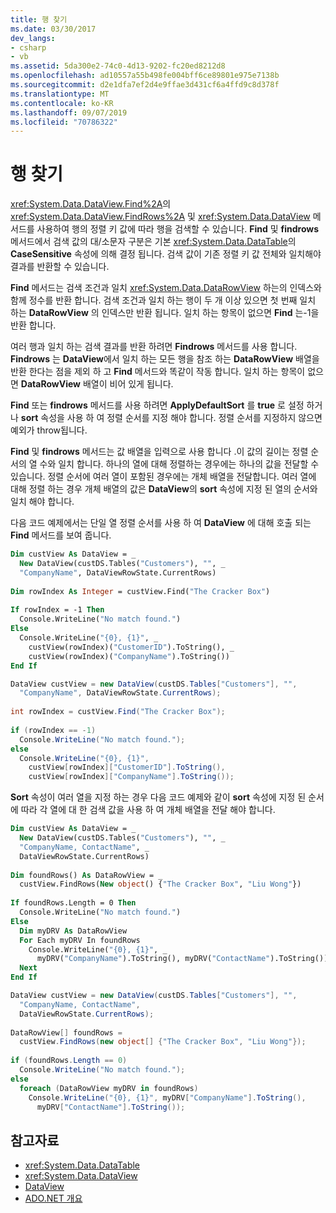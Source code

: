 ```yaml
---
title: 행 찾기
ms.date: 03/30/2017
dev_langs:
- csharp
- vb
ms.assetid: 5da300e2-74c0-4d13-9202-fc20ed8212d8
ms.openlocfilehash: ad10557a55b498fe004bff6ce89801e975e7138b
ms.sourcegitcommit: d2e1dfa7ef2d4e9ffae3d431cf6a4ffd9c8d378f
ms.translationtype: MT
ms.contentlocale: ko-KR
ms.lasthandoff: 09/07/2019
ms.locfileid: "70786322"
---
```

# <a name="finding-rows"></a>행 찾기
<xref:System.Data.DataView.Find%2A>의 <xref:System.Data.DataView.FindRows%2A> 및 <xref:System.Data.DataView> 메서드를 사용하여 행의 정렬 키 값에 따라 행을 검색할 수 있습니다. **Find** 및 **findrows** 메서드에서 검색 값의 대/소문자 구분은 기본 <xref:System.Data.DataTable>의 **CaseSensitive** 속성에 의해 결정 됩니다. 검색 값이 기존 정렬 키 값 전체와 일치해야 결과를 반환할 수 있습니다.  
  
 **Find** 메서드는 검색 조건과 일치 <xref:System.Data.DataRowView> 하는의 인덱스와 함께 정수를 반환 합니다. 검색 조건과 일치 하는 행이 두 개 이상 있으면 첫 번째 일치 하는 **DataRowView** 의 인덱스만 반환 됩니다. 일치 하는 항목이 없으면 **Find** 는-1을 반환 합니다.  
  
 여러 행과 일치 하는 검색 결과를 반환 하려면 **Findrows** 메서드를 사용 합니다. **Findrows** 는 **DataView**에서 일치 하는 모든 행을 참조 하는 **DataRowView** 배열을 반환 한다는 점을 제외 하 고 **Find** 메서드와 똑같이 작동 합니다. 일치 하는 항목이 없으면 **DataRowView** 배열이 비어 있게 됩니다.  
  
 **Find** 또는 **findrows** 메서드를 사용 하려면 **ApplyDefaultSort** 를 **true** 로 설정 하거나 **sort** 속성을 사용 하 여 정렬 순서를 지정 해야 합니다. 정렬 순서를 지정하지 않으면 예외가 throw됩니다.  
  
 **Find** 및 **findrows** 메서드는 값 배열을 입력으로 사용 합니다 .이 값의 길이는 정렬 순서의 열 수와 일치 합니다. 하나의 열에 대해 정렬하는 경우에는 하나의 값을 전달할 수 있습니다. 정렬 순서에 여러 열이 포함된 경우에는 개체 배열을 전달합니다. 여러 열에 대해 정렬 하는 경우 개체 배열의 값은 **DataView**의 **sort** 속성에 지정 된 열의 순서와 일치 해야 합니다.  
  
 다음 코드 예제에서는 단일 열 정렬 순서를 사용 하 여 **DataView** 에 대해 호출 되는 **Find** 메서드를 보여 줍니다.  
  
```vb  
Dim custView As DataView = _  
  New DataView(custDS.Tables("Customers"), "", _  
  "CompanyName", DataViewRowState.CurrentRows)  
  
Dim rowIndex As Integer = custView.Find("The Cracker Box")  
  
If rowIndex = -1 Then  
  Console.WriteLine("No match found.")  
Else  
  Console.WriteLine("{0}, {1}", _  
    custView(rowIndex)("CustomerID").ToString(), _  
    custView(rowIndex)("CompanyName").ToString())  
End If  
```  
  
```csharp  
DataView custView = new DataView(custDS.Tables["Customers"], "",   
  "CompanyName", DataViewRowState.CurrentRows);  
  
int rowIndex = custView.Find("The Cracker Box");  
  
if (rowIndex == -1)  
  Console.WriteLine("No match found.");  
else  
  Console.WriteLine("{0}, {1}",  
    custView[rowIndex]["CustomerID"].ToString(),  
    custView[rowIndex]["CompanyName"].ToString());  
```  
  
 **Sort** 속성이 여러 열을 지정 하는 경우 다음 코드 예제와 같이 **sort** 속성에 지정 된 순서에 따라 각 열에 대 한 검색 값을 사용 하 여 개체 배열을 전달 해야 합니다.  
  
```vb  
Dim custView As DataView = _  
  New DataView(custDS.Tables("Customers"), "", _  
  "CompanyName, ContactName", _  
  DataViewRowState.CurrentRows)  
  
Dim foundRows() As DataRowView = _  
  custView.FindRows(New object() {"The Cracker Box", "Liu Wong"})  
  
If foundRows.Length = 0 Then  
  Console.WriteLine("No match found.")  
Else  
  Dim myDRV As DataRowView  
  For Each myDRV In foundRows  
    Console.WriteLine("{0}, {1}", _  
      myDRV("CompanyName").ToString(), myDRV("ContactName").ToString())  
  Next  
End If  
```  
  
```csharp  
DataView custView = new DataView(custDS.Tables["Customers"], "",  
  "CompanyName, ContactName",  
  DataViewRowState.CurrentRows);  
  
DataRowView[] foundRows =   
  custView.FindRows(new object[] {"The Cracker Box", "Liu Wong"});  
  
if (foundRows.Length == 0)  
  Console.WriteLine("No match found.");  
else  
  foreach (DataRowView myDRV in foundRows)  
    Console.WriteLine("{0}, {1}", myDRV["CompanyName"].ToString(),   
      myDRV["ContactName"].ToString());  
```  
  
## <a name="see-also"></a>참고자료

- <xref:System.Data.DataTable>
- <xref:System.Data.DataView>
- [DataView](dataviews.md)
- [ADO.NET 개요](../ado-net-overview.md)
